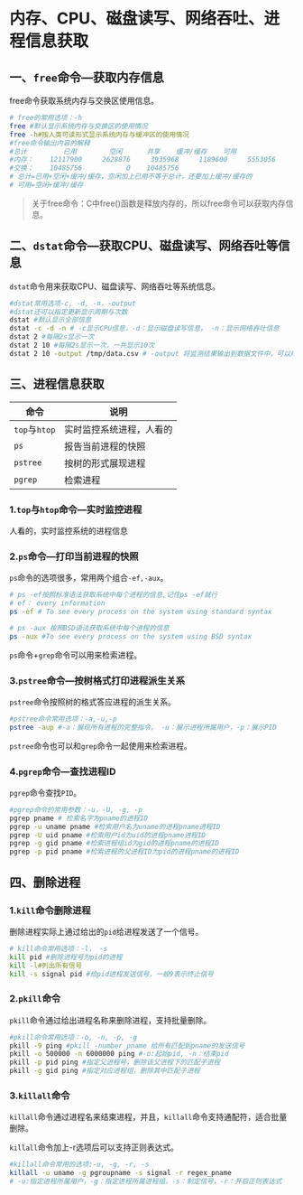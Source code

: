 # 内存、CPU、磁盘读写、网络吞吐、进程信息获取

## 一、`free`命令—获取内存信息

free命令获取系统内存与交换区使用信息。

```bash
# free的常用选项：-h
free #默认显示系统内存与交换区的使用情况
free -h#按人类可读形式显示系统内存与缓冲区的使用情况
#free命令输出内容的解释
#总计         已用        空闲      共享    缓冲/缓存    可用
#内存：    12117900     2628876     3935968     1189600     5553056     7980252
#交换：    10485756           0    10485756
# 总计=已用+空闲+缓冲/缓存，空闲加上已用不等于总计，还要加上缓冲/缓存的
# 可用=空闲+缓冲/缓存
```

> 关于free命令：C中free()函数是释放内存的，所以free命令可以获取内存信息。



## 二、`dstat`命令—获取CPU、磁盘读写、网络吞吐等信息

`dstat`命令用来获取CPU、磁盘读写、网络吞吐等系统信息。

```bash
#dstat常用选项-c, -d, -n，-output
#dstat还可以指定更新显示周期与次数
dstat #默认显示全部信息
dstat -c -d -n # -c显示CPU信息，-d：显示磁盘读写信息， -n：显示网络吞吐信息
dstat 2 #每隔2s显示一次
dstat 2 10 #每隔2s显示一次，一共显示10次
dstat 2 10 -output /tmp/data.csv # -output 将监测结果输出到数据文件中，可以用于数据分析
```



## 三、进程信息获取

| 命令          | 说明                     |
| ------------- | ------------------------ |
| `top`与`htop` | 实时监控系统进程，人看的 |
| `ps`          | 报告当前进程的快照       |
| `pstree`      | 按树的形式展现进程       |
| `pgrep`       | 检索进程                 |

### 1.`top`与`htop`命令—实时监控进程

人看的，实时监控系统的进程信息

### 2.`ps`命令—打印当前进程的快照

`ps`命令的选项很多，常用两个组合`-ef,-aux`。

```bash
# ps -ef按照标准语法获取系统中每个进程的信息,记住ps -ef就行
# ef： every information
ps -ef # To see every process on the system using standard syntax

# ps -aux 按照BSD语法获取系统中每个进程的信息
ps -aux #To see every process on the system using BSD syntax
```

`ps`命令+`grep`命令可以用来检索进程。

### 3.`pstree`命令—按树格式打印进程派生关系

`pstree`命令按照树的格式答应进程的派生关系。

```bash
#pstree命令常用选项：-a,-u,-p
pstree -aup #-a：展现所有进程的完整指令， -u：展示进程所属用户，-p：展示PID
```

`pstree`命令也可以和`grep`命令一起使用来检索进程。

### 4.`pgrep`命令—查找进程ID

`pgrep`命令查找`PID`。

```bash
#pgrep命令的常用参数：-u，-U, -g, -p
pgrep pname # 检索名字为pname的进程ID
pgrep -u uname pname #检索用户名为uname的进程pname进程ID
pgrep -U uid pname #检索用户id为uid的进程pname进程ID
pgrep -g gid pname #检索进程组id为gid的进程pname的进程ID
pgrep -p pid pname #检索进程的父进程ID为pid的进程pname的进程ID
```



## 四、删除进程

### 1.`kill`命令删除进程

删除进程实际上通过给出的`pid`给进程发送了一个信号。

```bash
# kill命令常用选项：-l， -s
kill pid #删除进程号为pid的进程
kill -l#列出所有信号
kill -s signal pid #给pid进程发送信号，一般9表示终止信号
```



### 2.`pkill`命令

`pkill`命令通过给出进程名称来删除进程，支持批量删除。

```bash
#pkill命令常用选项：-o, -n, -p, -g
pkill -9 ping #pkill -number pname 给所有匹配到pname的发送信号
pkill -o 500000 -n 6000000 ping #-o:起始pid, -n：结束pid
pkill -p pid ping #指定父进程号，删除该父进程下的匹配子进程
pkill -g gid ping #指定对应进程组，删除其中匹配子进程
```



### 3.`killall`命令

`killall`命令通过进程名来结束进程，并且，`killall`命令支持通配符，适合批量删除。

`killall`命令加上-r选项后可以支持正则表达式。

```bash
#killall命令常用的选项:-u, -g, -r, -s
killall -u uname -g pgroupname -s signal -r regex_pname
# -u:指定进程所属用户，-g：指定进程所属进程组，-s：制定信号，-r：开启正则表达式
```



